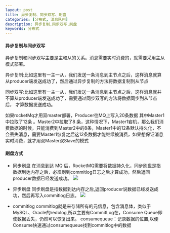 ```yaml
---
layout: post
title: 异步复制、同步双写、刷盘
categories: [分布式, 消息队列]
description: 异步复制,同步双写,刷盘
keywords: 分布式
---
```

#### 异步复制与同步双写
异步复制和同步双写主要是主和从的关系。消息需要实时消费的，就需要采用主从模式部署。

异步复制:比如这里有一主一从，我们发送一条消息到主节点之后，这样消息就算从producer端发送成功了，然后通过异步复制的方法将数据复制到从节点

同步双写:比如这里有一主一从，我们发送一条消息到主节点之后，这样消息就并不算从producer端发送成功了，需要通过同步双写的方法将数据同步到从节点后， 才算数据发送成功。

如果rocketMq才用双master部署，Producer往MQ上写入20条数据 其中Master1中拉取了12条 。Master2中拉取了8 条，这种情况下，Master1宕机，那么我们消费数据的时候，只能消费到Master2中的8条，Master1中的12条默认持久化，不会丢失消息，需要Master1恢复之后这12条数据才能继续被消费，如果想保证消息实时消费，就才用双Master双Slave的模式


#### 刷盘方式

- 同步刷盘
在消息到达 MQ 后，RocketMQ需要将数据持久化，同步刷盘是指数据到达内存之后，必须刷到commitlog日志之后才算成功，然后返回producer数据已经发送成功。
![](http://img.blog.csdn.net/20170223094533442?watermark/2/text/aHR0cDovL2Jsb2cuY3Nkbi5uZXQvdTAxMDYzNDI4OA==/font/5a6L5L2T/fontsize/400/fill/I0JBQkFCMA==/dissolve/70/gravity/Center)

- 异步刷盘
同步刷盘是指数据到达内存之后,返回producer说数据已经发送成功，然后再写入commitlog日志。
![](http://img.blog.csdn.net/20170223094651631?watermark/2/text/aHR0cDovL2Jsb2cuY3Nkbi5uZXQvdTAxMDYzNDI4OA==/font/5a6L5L2T/fontsize/400/fill/I0JBQkFCMA==/dissolve/70/gravity/Center)

- commitlog
commitlog就是来存储所有的元信息，包含消息体，类似于MySQL、Oracle的redolog,所以主要有CommitLog在，Consume Queue即使数据丢失，仍然可以恢复出来。
consumequeue：记录数据的位置,以便Consume快速通过consumequeue找到commitlog中的数据
